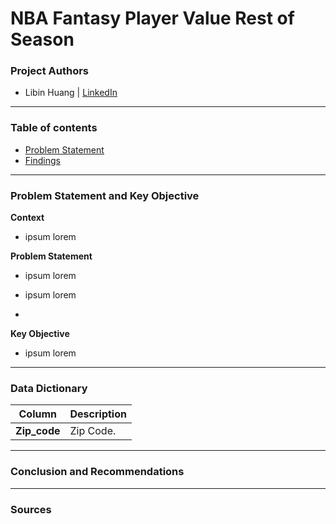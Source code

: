 # NBA Fantasy Player Value Rest of Season

### Project Authors
- Libin Huang | <u>[LinkedIn](https://www.linkedin.com/in/libinh/)</u>

---

### Table of contents
- <u>[Problem Statement](#Problem-Statement-and-Key-Objective)</u>
- <u>[Findings](#Findings)</u>

---

### Problem Statement and Key Objective

<b> Context </b>
- ipsum lorem


<b> Problem Statement </b>
- ipsum lorem

- ipsum lorem
- 
<b> Key Objective </b>
- ipsum lorem

---

### Data Dictionary
| Column | Description |
| --- | --- |
| **Zip_code** | Zip Code. |


---

### Conclusion and Recommendations


---

### Sources

